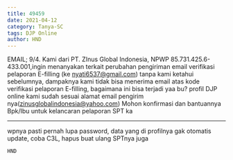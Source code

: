 ```yaml
---
title: 49459
date: 2021-04-12
category: Tanya-SC
tags: DJP Online
author: HND
---
```


EMAIL; 9/4. Kami dari PT. ZInus Global Indonesia, NPWP 85.731.425.6-433.001,ingin menanyakan terkait perubahan pengiriman email verifikasi pelaporan E-filling (ke nyati6537@gmail.com) tanpa kami ketahui sebelumnya, dampaknya kami tidak bisa menerima email atas kode verifikasi pelaporan E-filling, bagaimana ini bisa terjadi yaa bu? profil DJP online kami sudah sesuai alamat email pengirim nya(zinusglobalindonesia@yahoo.com) Mohon konfirmasi dan bantuannya Bpk/Ibu untuk kelancaran pelaporan SPT ka

---

wpnya pasti pernah lupa password, data yang di profilnya gak otomatis update, coba C3L, hapus buat ulang SPTnya juga

`HND`
